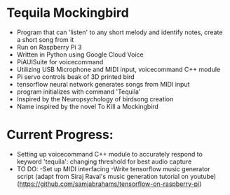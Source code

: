 # Tequila Mockingbird
- Program that can 'listen' to any short melody and identify notes, create a short song from it
- Run on Raspberry Pi 3
- Written in Python using Google Cloud Voice
- PiAUISuite for voicecommand
- Utilizing USB Microphone and MIDI input, voicecommand C++ module
- Pi servo controls beak of 3D printed bird
- tensorflow neural network generates songs from MIDI input
- program initializes with command 'Tequila'
- Inspired by the Neuropsychology of birdsong creation
- Name inspired by the novel To Kill a Mockingbird

# Current Progress:
- Setting up voicecommand C++ module to accurately respond to keyword 'tequila': changing threshold for best audio capture
- TO DO:
  -Set up MIDI interfacing
  -Write tensorflow music generator script (adapt from Siraj Raval's music generation tutorial on youtube) (https://github.com/samjabrahams/tensorflow-on-raspberry-pi)
